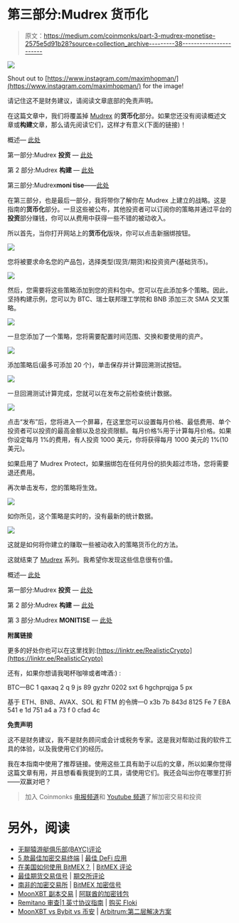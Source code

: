 # 第三部分:Mudrex 货币化

> 原文：<https://medium.com/coinmonks/part-3-mudrex-monetise-2575e5d91b28?source=collection_archive---------38----------------------->

![](img/beef04195ab69a1cfa89af5700bf1b23.png)

Shout out to [https://www.instagram.com/maximhopman/](https://www.instagram.com/maximhopman/) for the image!

请记住这不是财务建议，请阅读文章底部的免责声明。

在这篇文章中，我们将覆盖掉 [Mudrex](https://mudrex.com/signup?referral_code=MARK8081) 的**货币化**部分。如果您还没有阅读概述文章或**构建**文章，那么请先阅读它们，这样才有意义(下面的链接)！

概述— [此处](https://realisticcrypto.medium.com/is-this-free-automated-trading-and-investment-platform-something-that-all-crypto-traders-and-1cb8440adaef)

第一部分:Mudrex **投资** — [此处](https://realisticcrypto.medium.com/fa40c3dcfa75)

第 2 部分:Mudrex **构建** — [此处](https://realisticcrypto.medium.com/part-2-mudrex-build-ca22a9dcc30a)

第三部分:Mudrex**moni tise**——[此处](https://realisticcrypto.medium.com/part-3-mudrex-monetise-2575e5d91b28)

在第三部分，也是最后一部分，我将带你了解你在 Mudrex 上建立的战略。这是指南的**货币化**部分。一旦这些被公布，其他投资者可以订阅你的策略并通过平台的**投资**部分赚钱，你可以从费用中获得一些不错的被动收入。

所以首先，当你打开网站上的**货币化**版块，你可以点击新捆绑按钮。

![](img/6d694cff535ab853354602f38cfc0b4b.png)

您将被要求命名您的产品包，选择类型(现货/期货)和投资资产(基础货币)。

![](img/d147f24b4acf3e2d4182dde13af5702d.png)

然后，您需要将这些策略添加到您的资料包中。您可以在此添加多个策略。因此，坚持构建示例，您可以为 BTC、瑞士联邦理工学院和 BNB 添加三次 SMA 交叉策略。

![](img/4b37c4397dc6119fde98417317c0f22b.png)

一旦您添加了一个策略，您将需要配置时间范围、交换和要使用的资产。

![](img/d1b215790bd471666de214649a17f2ca.png)

添加策略后(最多可添加 20 个)，单击保存并计算回溯测试按钮。

![](img/a4c402e179d6763cd34446a933846c86.png)

一旦回溯测试计算完成，您就可以在发布之前检查统计数据。

![](img/4ef098860ed1ab34865e720cff1654e2.png)

点击“发布”后，您将进入一个屏幕，在这里您可以设置每月价格、最低费用、单个投资者可以投资的最高金额以及总投资限额。每月价格%用于计算每月价格。如果你设定每月 1%的费用，有人投资 1000 美元，你将获得每月 1000 美元的 1%(10 美元)。

如果启用了 Mudrex Protect，如果捆绑包在任何月份的损失超过市场，您将需要退还费用。

再次单击发布，您的策略将生效。

![](img/66f1c5b7d9841e2c160f807995974ad5.png)

如你所见，这个策略是实时的，没有最新的统计数据。

![](img/c12cd1e7af4635486b411e0df5bf3755.png)

这就是如何将你建立的赚取一些被动收入的策略货币化的方法。

这就结束了 [Mudrex](https://mudrex.com/signup?referral_code=MARK8081) 系列。我希望你发现这些信息很有价值。

概述— [此处](https://realisticcrypto.medium.com/is-this-free-automated-trading-and-investment-platform-something-that-all-crypto-traders-and-1cb8440adaef)

第一部分:Mudrex **投资** — [此处](https://realisticcrypto.medium.com/fa40c3dcfa75)

第 2 部分:Mudrex **构建** — [此处](https://realisticcrypto.medium.com/part-2-mudrex-build-ca22a9dcc30a)

第 3 部分:Mudrex **MONITISE** — [此处](https://realisticcrypto.medium.com/part-3-mudrex-monetise-2575e5d91b28)

**附属链接**

更多的好处你也可以在这里找到:[https://linktr.ee/RealisticCrypto](https://linktr.ee/RealisticCrypto)

还有，如果你想请我喝杯咖啡或者啤酒:) :

BTC—BC 1 qaxaq 2 q 9 js 89 gyzhr 0202 sxt 6 hgchprqjga 5 px

基于 ETH、BNB、AVAX、SOL 和 FTM 的令牌—0 x3b 7b 843d 8125 Fe 7 EBA 541 e 1d 751 a4 a 73 f 0 cfad 4c

**免责声明**

这不是财务建议，我不是财务顾问或会计或税务专家。这是我对帮助过我的软件工具的体验，以及我使用它们的经历。

我在本指南中使用了推荐链接。使用这些工具有助于以后的文章，所以如果你觉得这篇文章有用，并且想看看我提到的工具，请使用它们。我还会叫出你在哪里打折——双赢对吧？

> 加入 Coinmonks [电报频道](https://t.me/coincodecap)和 [Youtube 频道](https://www.youtube.com/c/coinmonks/videos)了解加密交易和投资

# 另外，阅读

*   [无聊猿游艇俱乐部(BAYC)评论](https://coincodecap.com/bored-ape-yacht-club-bayc-review)
*   [5 款最佳加密交易终端](https://coincodecap.com/crypto-trading-terminals) | [最佳 DeFi 应用](https://coincodecap.com/best-defi-apps)
*   [在美国如何使用 BitMEX？](https://coincodecap.com/use-bitmex-in-usa) | [BitMEX 评论](https://coincodecap.com/bitmex-review)
*   [最佳期货交易信号](https://coincodecap.com/futures-trading-signals) | [期交所评论](https://coincodecap.com/liquid-exchange-review)
*   [南非的加密交易所](https://coincodecap.com/crypto-exchanges-in-south-africa) | [BitMEX 加密信号](https://coincodecap.com/bitmex-crypto-signals)
*   [MoonXBT 副本交易](https://coincodecap.com/moonxbt-copy-trading) | [阿联酋的加密钱包](https://coincodecap.com/crypto-wallets-in-uae)
*   [Remitano 审查](https://coincodecap.com/remitano-review)|[1 英寸协议指南](https://coincodecap.com/1inch) | [购买 Floki](https://coincodecap.com/buy-floki-inu-token)
*   [MoonXBT vs Bybit vs 币安](https://coincodecap.com/bybit-binance-moonxbt) | [Arbitrum:第二层解决方案](https://coincodecap.com/arbitrum)
